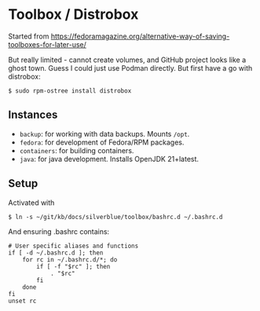 # Toolbox / Distrobox

Started from https://fedoramagazine.org/alternative-way-of-saving-toolboxes-for-later-use/

But really limited - cannot create volumes, and GitHub project looks like a ghost town.
Guess I could just use Podman directly. But first have a go with distrobox:

```console
$ sudo rpm-ostree install distrobox
```

## Instances

* `backup`: for working with data backups. Mounts `/opt`.
* `fedora`: for development of Fedora/RPM packages.
* `containers`: for building containers.
* `java`: for java development. Installs OpenJDK 21+latest.


## Setup

Activated with

```console
$ ln -s ~/git/kb/docs/silverblue/toolbox/bashrc.d ~/.bashrc.d
```

And ensuring .bashrc contains:

```shell
# User specific aliases and functions
if [ -d ~/.bashrc.d ]; then
    for rc in ~/.bashrc.d/*; do
        if [ -f "$rc" ]; then
            . "$rc"
        fi
    done
fi
unset rc
```
